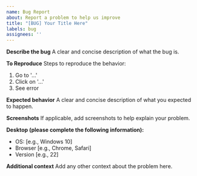 ```yaml
---
name: Bug Report
about: Report a problem to help us improve
title: "[BUG] Your Title Here"
labels: bug
assignees: ''
---
```


**Describe the bug**
A clear and concise description of what the bug is.

**To Reproduce**
Steps to reproduce the behavior:
1. Go to '...'
2. Click on '...'
3. See error

**Expected behavior**
A clear and concise description of what you expected to happen.

**Screenshots**
If applicable, add screenshots to help explain your problem.

**Desktop (please complete the following information):**
 - OS: [e.g., Windows 10]
 - Browser [e.g., Chrome, Safari]
 - Version [e.g., 22]

**Additional context**
Add any other context about the problem here.